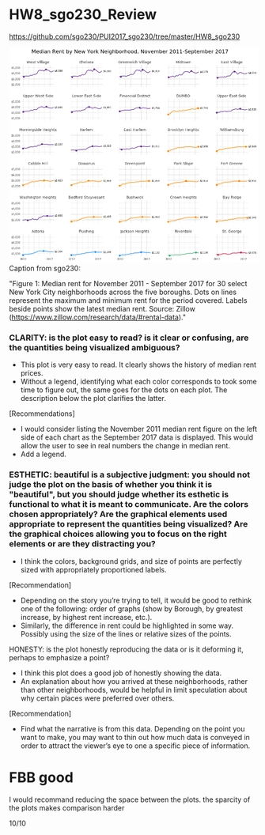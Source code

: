 # HW8_sgo230_Review
https://github.com/sgo230/PUI2017_sgo230/tree/master/HW8_sgo230

![](nyc_small_multiples_viz.png)
Caption from sgo230: 

"Figure 1: Median rent for November 2011 - September 2017 for 30 select New York City neighborhoods across the five boroughs. Dots on lines represent the maximum and minimum rent for the period covered. Labels beside points show the latest median rent.
Source: Zillow (https://www.zillow.com/research/data/#rental-data)."



### CLARITY: is the plot easy to read? is it clear or confusing, are the quantities being visualized ambiguous?
- This plot is very easy to read. It clearly shows the history of median rent prices.
- Without a legend, identifying what each color corresponds to took some time to figure out, the same goes for the dots on each plot. The description below the plot clarifies the latter.

[Recommendations]
- I would consider listing the November 2011 median rent figure on the left side of each chart as the September 2017 data is displayed. This would allow the user to see in real numbers the change in median rent. 
- Add a legend.

### ESTHETIC: beautiful is a subjective judgment: you should not judge the plot on the basis of whether you think it is "beautiful", but you should judge whether its esthetic is functional to what it is meant to communicate. Are the colors chosen appropriately? Are the graphical elements used appropriate to represent the quantities being visualized? Are the graphical choices allowing you to focus on the right elements or are they distracting you?
- I think the colors, background grids, and size of points are perfectly sized with appropriately proportioned labels. 

[Recommendation]
- Depending on the story you’re trying to tell, it would be good to rethink one of the following: order of graphs (show by Borough, by greatest increase, by highest rent increase, etc.).
- Similarly, the difference in rent could be highlighted in some way. Possibly using the size of the lines or relative sizes of the points.

HONESTY: is the plot honestly reproducing the data or is it deforming it, perhaps to emphasize a point?
- I think this plot does a good job of honestly showing the data.
- An explanation about how you arrived at these neighborhoods, rather than other neighborhoods, would be helpful in limit speculation about why certain places were preferred over others.

[Recommendation]
- Find what the narrative is from this data. Depending on the point you want to make, you may want to thin out how much data is conveyed in order to attract the viewer’s eye to one a specific piece of information.

# FBB good
I would recommand reducing the space between the plots. the sparcity of the plots makes comparison harder

10/10
